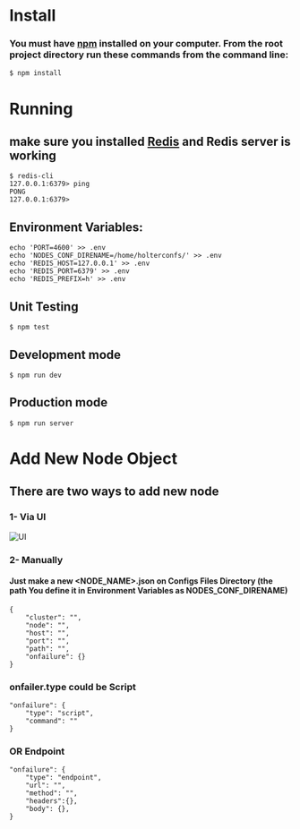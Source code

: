 
# Install
### You must have [npm](https://www.npmjs.com/) installed on your computer. From the root project directory run these commands from the command line:

``` $ npm install ```


# Running

## make sure you installed [Redis](https://redis.io/) and Redis server is working 

```
$ redis-cli
127.0.0.1:6379> ping
PONG
127.0.0.1:6379> 
```

## Environment Variables:

```
echo 'PORT=4600' >> .env
echo 'NODES_CONF_DIRENAME=/home/holterconfs/' >> .env
echo 'REDIS_HOST=127.0.0.1' >> .env
echo 'REDIS_PORT=6379' >> .env
echo 'REDIS_PREFIX=h' >> .env
```
## Unit Testing

``` $ npm test ```

## Development mode

``` $ npm run dev ```

## Production mode

``` $ npm run server ```

# Add New Node Object

## There are two ways to add new node 

### 1- Via UI

![UI](/src/web/ui/assets/imgs/addNNodeDash.png)




### 2- Manually

#### Just make a new <NODE_NAME>.json on Configs Files Directory (the path You define it in Environment Variables as NODES_CONF_DIRENAME)

```
{
    "cluster": "",
    "node": "",
    "host": "",
    "port": "",
    "path": "",
    "onfailure": {}
}
```

### onfailer.type could be Script 

```
"onfailure": {
    "type": "script",
    "command": ""
}
```

### OR Endpoint

``` 
"onfailure": {
    "type": "endpoint",
    "url": "",
    "method": "",
    "headers":{},
    "body": {},
}

```

